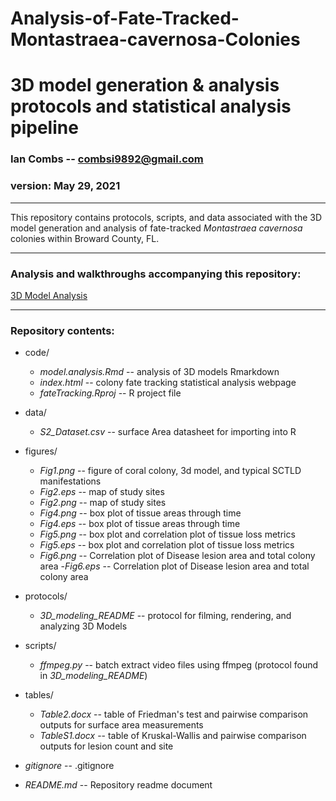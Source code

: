 # Analysis-of-Fate-Tracked-Montastraea-cavernosa-Colonies
 3D model generation & analysis protocols and statistical analysis pipeline
==========================================


### Ian Combs -- <combsi9892@gmail.com>
### version: May 29, 2021

------------------------------------------------------------------------
This repository contains protocols, scripts, and data associated with the 3D model generation and analysis of fate-tracked *Montastraea cavernosa* colonies within Broward County, FL.

------------------------------------------------------------------------
### Analysis and walkthroughs accompanying this repository:
[3D Model Analysis](https://icombs2017.github.io/analysisOf3dModels/3D%20Modeling/code/)

------------------------------------------------------------------------

### Repository contents:

- code/
  - *model.analysis.Rmd* -- analysis of 3D models Rmarkdown
  - *index.html* -- colony fate tracking statistical analysis webpage
  - *fateTracking.Rproj* -- R project file

- data/
  - *S2_Dataset.csv* -- surface Area datasheet for importing into R

- figures/
  - *Fig1.png* -- figure of coral colony, 3d model, and typical SCTLD manifestations
  - *Fig2.eps* -- map of study sites
  - *Fig2.png* -- map of study sites
  - *Fig4.png* -- box plot of tissue areas through time
  - *Fig4.eps* -- box plot of tissue areas through time
  - *Fig5.png* -- box plot and correlation plot of tissue loss metrics
  - *Fig5.eps* -- box plot and correlation plot of tissue loss metrics
  - *Fig6.png* -- Correlation plot of Disease lesion area and total colony area
  -*Fig6.eps* -- Correlation plot of Disease lesion area and total colony area

- protocols/
  - *3D_modeling_README* -- protocol for filming, rendering, and analyzing 3D Models

- scripts/
  - *ffmpeg.py* -- batch extract video files using ffmpeg (protocol found in *3D_modeling_README*)

- tables/
  - *Table2.docx* -- table of Friedman's test and pairwise comparison outputs for surface area measurements
  - *TableS1.docx* -- table of Kruskal-Wallis and pairwise comparison outputs for lesion count and site
  

- *gitignore* -- .gitignore
- *README.md* -- Repository readme document
